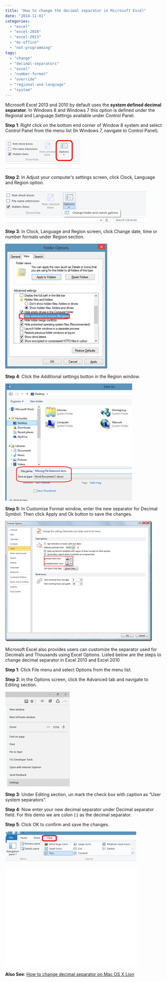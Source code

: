 ```yaml
---
title: "How to change the decimal separator in Microsoft Excel"
date: "2014-11-01"
categories: 
  - "excel"
  - "excel-2010"
  - "excel-2013"
  - "ms-office"
  - "not-programming"
tags: 
  - "change"
  - "decimal-separators"
  - "excel"
  - "number-format"
  - "override"
  - "regional-and-language"
  - "system"
---
```


Microsoft Excel 2013 and 2010 by default uses the **system defined decimal separator**. In Windows 8 and Windows 7 this option is defined under the Regional and Language Settings available under Control Panel.

**Step 1**: Right click on the bottom end corner of Window 8 system and select Control Panel from the menu list (In Windows 7, navigate to Control Panel).

[![Windows 8 Control Panel](/assets/images/image_thumb2.png "Windows 8 Control Panel")](http://blogmines.com/blog/wp-content/uploads/2013/07/image2.png)

**Step 2**: In Adjust your computer’s settings screen, click Clock, Language and Region option.

[![Windows 8, Clock Language and Region](/assets/images/image_thumb3.png "Windows 8, Clock Language and Region")](http://blogmines.com/blog/wp-content/uploads/2013/07/image3.png)

**Step 3**: In Clock, Language and Region screen, click Change date, time or number formats under Region section.

[![Change date, time or number formats on Windows 8](/assets/images/image_thumb4.png "Change date, time or number formats on Windows 8")](http://blogmines.com/blog/wp-content/uploads/2013/07/image4.png)

**Step 4**: Click the Additional settings button in the Region window.

[![Additional Settings on Windows 8](/assets/images/image_thumb5.png "Additional Settings on Windows 8")](http://blogmines.com/blog/wp-content/uploads/2013/07/image5.png)

**Step 5**: In Customise Format window, enter the new separator for Decimal Symbol. Then click Apply and Ok button to save the changes.

[![Customize Decimal Symbol in Windows](/assets/images/image_thumb6.png "Customize Decimal Symbol in Windows")](http://blogmines.com/blog/wp-content/uploads/2013/07/image6.png)

Microsoft Excel also provides users can customize the separator used for Decimals and Thousands using Excel Options. Listed below are the steps to change decimal separator in Excel 2013 and Excel 2010

**Step 1**: Click File menu and select Options from the menu list.

**Step 2**: In the Options screen, click the Advanced tab and navigate to Editing section.

[![Decimal Separator Excel 2013 and Excel 2010](/assets/images/2_image_thumb.png "Decimal Separator Excel 2013 and Excel 2010")](http://blogmines.com/blog/wp-content/uploads/2013/07/image.png)

**Step 3**: Under Editing section, un mark the check box with caption as “User system separators”.

**Step 4**: Now enter your new decimal separator under Decimal separator field. For this demo we are colon (:) as the decimal separator.

**Step 5**: Click OK to confirm and save the changes.

[![Use System Separators - Excel 2013 and Excel 2010](/assets/images/image_thumb1.png "Use System Separators - Excel 2013 and Excel 2010")](http://blogmines.com/blog/wp-content/uploads/2013/07/image1.png) 

<iframe src="//www.youtube.com/embed/5nkXzumshUA" allowfullscreen width="420" height="315" frameborder="0"></iframe>

**Also See**: [How to change decimal separator on Mac OS X Lion](http://blogmines.com/blog/how-to-change-decimal-separator-on-mac-os-x-lion/)
